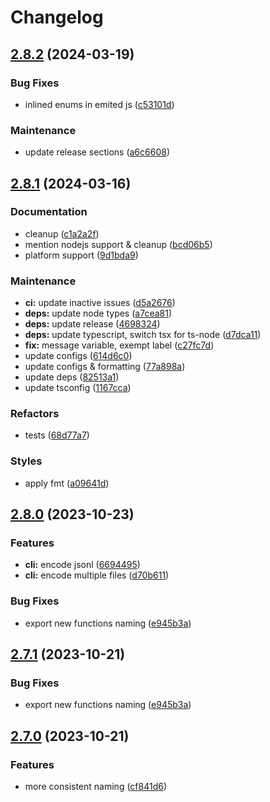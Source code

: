 # Changelog

## [2.8.2](https://github.com/xseman/bysquare/compare/v2.8.1...v2.8.2) (2024-03-19)


### Bug Fixes

* inlined enums in emited js ([c53101d](https://github.com/xseman/bysquare/commit/c53101d0faa02d1899f42ce9dcdbe6eff907a2f4))


### Maintenance

* update release sections ([a6c6608](https://github.com/xseman/bysquare/commit/a6c6608e90251c1c3194cf0f5362af0a3e0d5734))

## [2.8.1](https://github.com/xseman/bysquare/compare/v2.8.0...v2.8.1) (2024-03-16)


### Documentation

* cleanup ([c1a2a2f](https://github.com/xseman/bysquare/commit/c1a2a2fb1e8e4188388856dbdba75e6d51a8207d))
* mention nodejs support & cleanup ([bcd06b5](https://github.com/xseman/bysquare/commit/bcd06b5af6d59a2de500ebf703cfd204c1633f76))
* platform support ([9d1bda9](https://github.com/xseman/bysquare/commit/9d1bda942f5f86b0fdcc75ef1b01451869e7fa4f))


### Maintenance

* **ci:** update inactive issues ([d5a2676](https://github.com/xseman/bysquare/commit/d5a267634602e389c815f57d04804fad65ef9300))
* **deps:** update node types ([a7cea81](https://github.com/xseman/bysquare/commit/a7cea81f38449c79ead92ab5ed6b4b85cdacb484))
* **deps:** update release ([4698324](https://github.com/xseman/bysquare/commit/469832474eb558af755e9b583ef101e1e2ebf0be))
* **deps:** update typescript, switch tsx for ts-node ([d7dca11](https://github.com/xseman/bysquare/commit/d7dca11ace5e49aac61b53da58094cd9856e7476))
* **fix:** message variable, exempt label ([c27fc7d](https://github.com/xseman/bysquare/commit/c27fc7db89d0e2ebdab2ee08c2c430bb22f0ddb2))
* update configs ([614d6c0](https://github.com/xseman/bysquare/commit/614d6c00b3d2fcb5a2743d2134554e389463e09d))
* update configs & formatting ([77a898a](https://github.com/xseman/bysquare/commit/77a898a75bb62fa1cf973af604f16576566cece5))
* update deps ([82513a1](https://github.com/xseman/bysquare/commit/82513a1439dfe2f832f24dd6a0999d07b9092df9))
* update tsconfig ([1167cca](https://github.com/xseman/bysquare/commit/1167ccaeb8277b2e6db0d230644a09737f25c96a))


### Refactors

* tests ([68d77a7](https://github.com/xseman/bysquare/commit/68d77a76cbd0bf334b25ca861e56165bddc6968f))


### Styles

* apply fmt ([a09641d](https://github.com/xseman/bysquare/commit/a09641d0343328c4dee16ce7a776d4660ae6dab9))

## [2.8.0](https://github.com/xseman/bysquare/compare/v2.7.0...v2.8.0) (2023-10-23)


### Features

* **cli:** encode jsonl ([6694495](https://github.com/xseman/bysquare/commit/669449522634659920f1811e6f731db0a695e163))
* **cli:** encode multiple files ([d70b611](https://github.com/xseman/bysquare/commit/d70b611c8e0a01dc3cd5b0a3783fe3b2b30ed54d))


### Bug Fixes

* export new functions naming ([e945b3a](https://github.com/xseman/bysquare/commit/e945b3a188c76cf75fba1d4b64c7b72402299b1e))

## [2.7.1](https://github.com/xseman/bysquare/compare/v2.7.0...v2.7.1) (2023-10-21)


### Bug Fixes

* export new functions naming ([e945b3a](https://github.com/xseman/bysquare/commit/e945b3a188c76cf75fba1d4b64c7b72402299b1e))

## [2.7.0](https://github.com/xseman/bysquare/compare/v2.6.0...v2.7.0) (2023-10-21)


### Features

* more consistent naming ([cf841d6](https://github.com/xseman/bysquare/commit/cf841d621e6245b70f545d57a504f4515debd4e9))
